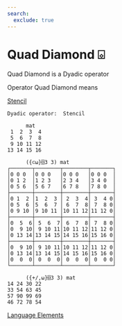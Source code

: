 ```yaml
---
search:
  exclude: true
---
```






<h1 class="heading"><span class="name">Quad Diamond</span> <span class="command">⌺</span></h1>


Quad Diamond is a Dyadic operator

Operator Quad Diamond means


[Stencil](../primitive-operators/stencil.md)
```apl
Dyadic operator:  Stencil

      mat
 1  2  3  4
 5  6  7  8
 9 10 11 12
13 14 15 16
      
      ({⊂⍵}⌺3 3) mat
┌───────┬────────┬────────┬───────┐
│0 0 0  │0 0 0   │0 0 0   │0 0 0  │
│0 1 2  │1 2 3   │2 3 4   │3 4 0  │
│0 5 6  │5 6 7   │6 7 8   │7 8 0  │
├───────┼────────┼────────┼───────┤
│0 1  2 │1  2  3 │ 2  3  4│ 3  4 0│
│0 5  6 │5  6  7 │ 6  7  8│ 7  8 0│
│0 9 10 │9 10 11 │10 11 12│11 12 0│
├───────┼────────┼────────┼───────┤
│0  5  6│ 5  6  7│ 6  7  8│ 7  8 0│
│0  9 10│ 9 10 11│10 11 12│11 12 0│
│0 13 14│13 14 15│14 15 16│15 16 0│
├───────┼────────┼────────┼───────┤
│0  9 10│ 9 10 11│10 11 12│11 12 0│
│0 13 14│13 14 15│14 15 16│15 16 0│
│0  0  0│ 0  0  0│ 0  0  0│ 0  0 0│
└───────┴────────┴────────┴───────┘

      ({+/,⍵}⌺3 3) mat
14 24 30 22
33 54 63 45
57 90 99 69
46 72 78 54

```


[Language Elements](./language-elements.md)



